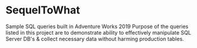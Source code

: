 # SequelToWhat
Sample SQL queries built in Adventure Works 2019
Purpose of the queries listed in this project are to demonstrate ability to effectively manipulate SQL Server DB's & collect necessary data without harming production tables.
